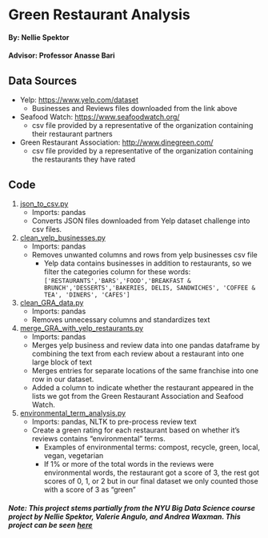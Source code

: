 # Green Restaurant Analysis
#### By: Nellie Spektor
#### Advisor: Professor Anasse Bari

## Data Sources
- Yelp: https://www.yelp.com/dataset
    - Businesses and Reviews files downloaded from the link above
- Seafood Watch: https://www.seafoodwatch.org/
    - csv file provided by a representative of the organization containing their restaurant partners
- Green Restaurant Association: http://www.dinegreen.com/
    - csv file provided by a representative of the organization containing the restaurants they have rated

## Code
1. [json_to_csv.py](https://github.com/nspektor/Green-Restaurant-Analysis/tree/master/pythonScripts)
   - Imports: pandas
   - Converts JSON files downloaded from Yelp dataset challenge into csv files.    
2. [clean_yelp_businesses.py](https://github.com/nspektor/Green-Restaurant-Analysis/tree/master/pythonScripts/clean_yelp_businesses.py)
    - Imports: pandas 
    - Removes unwanted columns and rows from yelp businesses csv file
        - Yelp data contains businesses in addition to restaurants,
         so we filter the categories column for these words: `['RESTAURANTS','BARS','FOOD','BREAKFAST & BRUNCH','DESSERTS','BAKERIES, DELIS, SANDWICHES', 'COFFEE & TEA', 'DINERS', 'CAFES']`
3. [clean_GRA_data.py](https://github.com/nspektor/Green-Restaurant-Analysis/tree/master/pythonScripts/clean_GRA_data.py)
   - Imports: pandas
   - Removes unnecessary columns and standardizes text
4. [merge_GRA_with_yelp_restaurants.py](https://github.com/nspektor/Green-Restaurant-Analysis/tree/master/pythonScripts/merge_GRA_with_yelp_restaurants.py)
    - Imports: pandas
    - Merges yelp business and review data into one pandas dataframe by combining the text from each review about a restaurant into one large block of text
    - Merges entries for separate locations of the same franchise into one row in our dataset. 
    - Added a column to indicate whether the restaurant appeared in the 
    lists we got from the Green Restaurant Association and Seafood Watch.
5. [environmental_term_analysis.py](https://github.com/nspektor/Green-Restaurant-Analysis/tree/master/pythonScripts/environmental_term_analysis.py)
    - Imports:  pandas, NLTK to pre-process review text
    - Create a green rating for each restaurant based on whether it’s reviews contains “environmental” terms. 
        - Examples of environmental terms: compost, recycle, green, local, vegan, vegetarian
        - If 1% or more of the total words in the reviews were environmental words, the restaurant got a score of 3, the rest got scores of 0, 1, or 2 but in our final dataset we only counted those with a score of 3 as “green”

##### Note: This project stems partially from the NYU Big Data Science course project by Nellie Spektor, Valerie Angulo, and Andrea Waxman. This project can be seen [here](https://github.com/nspektor/Environmental-Consciousness-in-the-Restaurant-Business)







